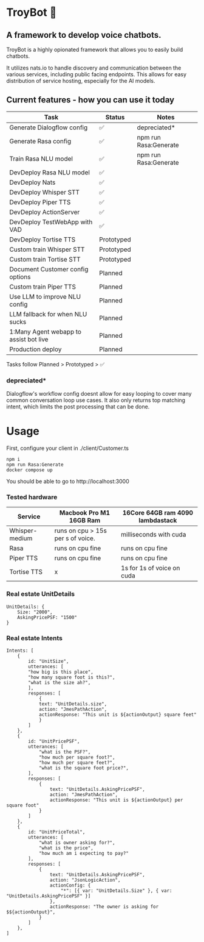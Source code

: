 # TroyBot :guide_dog:

## A framework to develop voice chatbots.

TroyBot is a highly opionated framework that allows you to easily build chatbots.

It utilizes nats.io to handle discovery and communication between the various services, including public facing endpoints.
This allows for easy distribution of service hosting, especially for the AI models.

## Current features - how you can use it today

| Task                                   | Status     | Notes                 |
| -------------------------------------- | ---------- | --------------------- |
| Generate Dialogflow config             | ✅         | depreciated\*         |
| Generate Rasa config                   | ✅         | npm run Rasa:Generate |
| Train Rasa NLU model                   | ✅         | npm run Rasa:Generate |
| DevDeploy Rasa NLU model               | ✅         |                       |
| DevDeploy Nats                         | ✅         |                       |
| DevDeploy Whisper STT                  | ✅         |                       |
| DevDeploy Piper TTS                    | ✅         |                       |
| DevDeploy ActionServer                 | ✅         |                       |
| DevDeploy TestWebApp with VAD          | ✅         |                       |
| DevDeploy Tortise TTS                  | Prototyped |                       |
| Custom train Whisper STT               | Prototyped |                       |
| Custom train Tortise STT               | Prototyped |                       |
| Document Customer config options       | Planned    |                       |
| Custom train Piper TTS                 | Planned    |                       |
| Use LLM to improve NLU config          | Planned    |                       |
| LLM fallback for when NLU sucks        | Planned    |                       |
| 1:Many Agent webapp to assist bot live | Planned    |                       |
| Production deploy                      | Planned    |                       |

Tasks follow Planned > Prototyped > ✅

### depreciated\*

Dialogflow's workflow config doesnt allow for easy looping to cover many common conversation loop use cases.
It also only returns top matching intent, which limits the post processing that can be done.

# Usage

First, configure your client in ./client/Customer.ts

```
npm i
npm run Rasa:Generate
docker compose up
```

You should be able to go to http://localhost:3000

### Tested hardware

| Service        | Macbook Pro M1 16GB Ram           | 16Core 64GB ram 4090 lambdastack |
| -------------- | --------------------------------- | -------------------------------- |
| Whisper-medium | runs on cpu > 15s per s of voice. | milliseconds with cuda           |
| Rasa           | runs on cpu fine                  | runs on cpu fine                 |
| Piper TTS      | runs on cpu fine                  | runs on cpu fine                 |
| Tortise TTS    | x                                 | 1s for 1s of voice on cuda       |

### Real estate UnitDetails

```
UnitDetails: {
    Size: "2000",
    AskingPricePSF: "1500"
}

```

### Real estate Intents

```
Intents: [
    {
        id: "UnitSize",
        utterances: [
        "how big is this place",
        "how many square foot is this?",
        "what is the size ah?",
        ],
        responses: [
            {
            text: "UnitDetails.size",
            action: "JmesPathAction",
            actionResponse: "This unit is ${actionOutput} square feet"
            }
        ]
    },
    {
        id: "UnitPricePSF",
        utterances: [
            "what is the PSF?",
            "how much per square foot?",
            "how much per square feet?",
            "what is the square foot price?",
        ],
        responses: [
            {
                text: "UnitDetails.AskingPricePSF",
                action: "JmesPathAction",
                actionResponse: "This unit is ${actionOutput} per square foot"
            }
        ]
    },
    {
        id: "UnitPriceTotal",
        utterances: [
            "what is owner asking for?",
            "what is the price",
            "how much am i expecting to pay?"
        ],
        responses: [
            {
                text: "UnitDetails.AskingPricePSF",
                action: "JsonLogicAction",
                actionConfig: {
                    "*": [{ var: "UnitDetails.Size" }, { var: "UnitDetails.AskingPricePSF" }]
                },
                actionResponse: "The owner is asking for $${actionOutput}",
            }
        ]
    },
]
```
